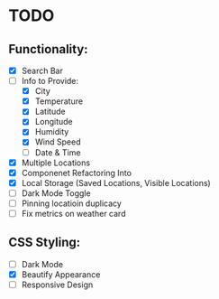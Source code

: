# TODO

## Functionality:

- [x] Search Bar
- [ ] Info to Provide:
  - [x] City
  - [x] Temperature
  - [x] Latitude
  - [x] Longitude
  - [x] Humidity
  - [x] Wind Speed
  - [ ] Date & Time
- [x] Multiple Locations
- [x] Componenet Refactoring Into
- [x] Local Storage (Saved Locations, Visible Locations)
- [ ] Dark Mode Toggle
- [ ] Pinning locatioin duplicacy
- [ ] Fix metrics on weather card

## CSS Styling:

- [ ] Dark Mode
- [x] Beautify Appearance
- [ ] Responsive Design
